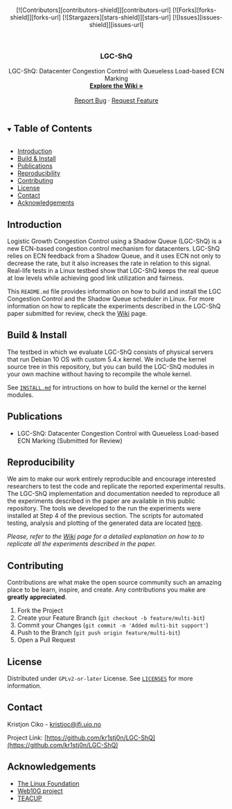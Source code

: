 <!-- PROJECT SHIELDS -->

<p align="center">
	[![Contributors][contributors-shield]][contributors-url]
	[![Forks][forks-shield]][forks-url]
	[![Stargazers][stars-shield]][stars-url]
	[![Issues][issues-shield]][issues-url]
</p>


<!-- PROJECT LOGO -->
<br />
<p align="center">
  <h3 align="center">LGC-ShQ</h3>

  <p align="center">
    LGC-ShQ: Datacenter Congestion Control with Queueless Load-based ECN Marking
    <br />
    <a href="https://github.com/kr1stj0n/LGC-ShQ/wiki"><strong>Explore the Wiki »</strong></a>
    <br />
    <br />
    <a href="https://github.com/kr1stj0n/pep-dna/issues">Report Bug</a>
    ·
    <a href="https://github.com/kr1stj0n/pep-dna/issues">Request Feature</a>
  </p>
</p>


<!-- TABLE OF CONTENTS -->
<details open="open">
  <summary><h2 style="display: inline-block">Table of Contents</h2></summary>
  <ul>
  <li><a href="#introduction">Introduction</a></li>
  <li><a href="#build-install">Build & Install</a></li>
  <li><a href="#publications">Publications</a></li>
  <li><a href="#reproducibility">Reproducibility</a></li>
  <li><a href="#contributing">Contributing</a></li>
  <li><a href="#license">License</a></li>
  <li><a href="#contact">Contact</a></li>
  <li><a href="#acknowledgements">Acknowledgements</a></li>
  </ul>
</details>


<!-- INTRODUCTION -->
## Introduction

Logistic Growth Congestion Control using a Shadow Queue (LGC-ShQ) is a new
ECN-based congestion control mechanism for datacenters. LGC-ShQ relies on ECN
feedback from a Shadow Queue, and it uses ECN not only to decrease the rate, but
it also increases the rate in relation to this signal.  Real-life tests in a
Linux testbed show that LGC-ShQ keeps the real queue at low levels while
achieving good link utilization and fairness.

This `README.md` file provides information on how to build and install the LGC
Congestion Control and the Shadow Queue scheduler in Linux. For more information
on how to replicate the experiments described in the LGC-ShQ paper submitted for
review, check the <a href="https://github.com/kr1stj0n/pep-dna/wiki">Wiki</a>
page.

<!-- BUILD & INSTALL -->
## Build & Install

The testbed in which we evaluate LGC-ShQ consists of physical servers that run
Debian 10 OS with custom 5.4.x kernel. We include the kernel source tree in
this repository, but you can build the LGC-ShQ modules in your own machine
without having to recompile the whole kernel.

See [`INSTALL.md`](<https://github.com/kr1stj0n/LGC-ShQ/blob/main/INSTALL.md>)
for intructions on how to build the kernel or the kernel modules.


<!-- PUBLICATIONS -->
## Publications

 - LGC-ShQ: Datacenter Congestion Control with Queueless Load-based ECN Marking
   (Submitted for Review)

<!-- USAGE EXAMPLES -->
## Reproducibility

We aim to make our work entirely reproducible and encourage interested
researchers to test the code and replicate the reported experimental
results. The LGC-ShQ implementation and documentation needed to reproduce all
the experiments described in the paper are available in this public
repository. The tools we developed to the run the experiments were installed at
Step 4 of the previous section. The scripts for automated testing, analysis and
plotting of the generated data are located <a
href="https://github.com/kr1stj0n/LGC-ShQ/tree/main/scripts-tools-dataset">here</a>.

_Please, refer to the <a
href="https://github.com/kr1stj0n/pep-dna/wiki">Wiki</a> page for a detailed
explanation on how to to replicate all the experiments described in the paper._

<!-- CONTRIBUTING -->
## Contributing

Contributions are what make the open source community such an amazing place to
be learn, inspire, and create. Any contributions you make are **greatly
appreciated**.

1. Fork the Project
2. Create your Feature Branch (`git checkout -b feature/multi-bit`)
3. Commit your Changes (`git commit -m 'Added multi-bit support'`)
4. Push to the Branch (`git push origin feature/multi-bit`)
5. Open a Pull Request


<!-- LICENSE -->
## License

Distributed under `GPLv2-or-later` License. See
[`LICENSES`](<https://github.com/kr1stj0n/LGC-ShQ/tree/main/web10g-kis-0.13-5.4/LICENSES>)
for more information.


<!-- CONTACT -->
## Contact

Kristjon Ciko - kristjoc@ifi.uio.no

Project Link:
[https://github.com/kr1stj0n/LGC-ShQ](https://github.com/kr1stj0n/LGC-ShQ)


<!-- ACKNOWLEDGEMENTS -->
## Acknowledgements

* [The Linux Foundation](https://github.com/torvalds/linux)
* [Web10G project](https://github.com/rapier1/web10g)
* [TEACUP](http://caia.swin.edu.au/tools/teacup)


<!-- MARKDOWN LINKS & IMAGES -->
<!-- https://www.markdownguide.org/basic-syntax/#reference-style-links -->
[contributors-shield]: https://img.shields.io/github/contributors/kr1stj0n/LGC-ShQ.svg?style=for-the-badge
[contributors-url]: https://github.com/kr1stj0n/LGC-ShQ/graphs/contributors
[forks-shield]: https://img.shields.io/github/forks/kr1stj0n/LGC-ShQ.svg?style=for-the-badge
[forks-url]: https://github.com/kr1stj0n/LGC-ShQ/network/members
[stars-shield]: https://img.shields.io/github/stars/kr1stj0n/LGC-ShQ.svg?style=for-the-badge
[stars-url]: https://github.com/kr1stj0n/LGC-ShQ/stargazers
[issues-shield]: https://img.shields.io/github/issues/kr1stj0n/LGC-ShQ.svg?style=for-the-badge
[issues-url]: https://github.com/kr1stj0n/LGC-ShQ/issues

